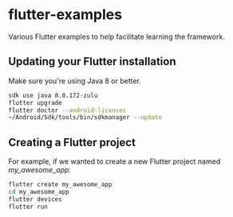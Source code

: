 # flutter-examples
Various Flutter examples to help facilitate learning the framework.

## Updating your Flutter installation

Make sure you're using Java 8 or better.

```bash
sdk use java 8.0.172-zulu 
flutter upgrade
flutter doctor --android-licenses
~/Android/Sdk/tools/bin/sdkmanager --update
```


## Creating a Flutter project

For example, if we wanted to create a new Flutter project named *my_awesome_app*:

```bash
flutter create my_awesome_app 
cd my_awesome_app
flutter devices
flutter run
```
